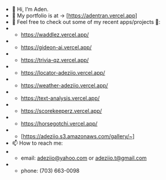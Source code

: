 - 👋 Hi, I’m Aden.
- 💞️ My portfolio is at -> [https://adentran.vercel.app]
- 🌱 Feel free to check out some of my recent apps/projects 👀:
- - https://waddlez.vercel.app/
- - https://gideon-ai.vercel.app/
- - https://trivia-qz.vercel.app/
- - https://locator-adeziio.vercel.app/
- - https://weather-adeziio.vercel.app/
- - https://text-analysis.vercel.app/
- - https://scorekeeperz.vercel.app/
- - https://horsegotchi.vercel.app/
- - [https://adeziio.s3.amazonaws.com/gallery/~]
- 📫 How to reach me: 
- - email: adeziio@yahoo.com or adeziio.t@gmail.com
- - phone: (703) 663-0098

<!---
adeziio/adeziio is a ✨ special ✨ repository because its `README.md` (this file) appears on your GitHub profile.
You can click the Preview link to take a look at your changes.
--->
